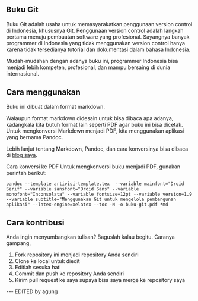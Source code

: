 Buku Git
--------

Buku Git adalah usaha untuk memasyarakatkan penggunaan version control di Indonesia, khususnya Git.
Penggunaan version control adalah langkah pertama menuju pembuatan software yang profesional.
Sayangnya banyak programmer di Indonesia yang tidak menggunakan version control hanya karena tidak tersedianya tutorial dan dokumentasi dalam bahasa Indonesia.

Mudah-mudahan dengan adanya buku ini, programmer Indonesia bisa menjadi lebih kompeten, profesional, dan mampu bersaing di dunia internasional.


Cara menggunakan
----------------

Buku ini dibuat dalam format markdown.

Walaupun format markdown didesain untuk bisa dibaca apa adanya, kadangkala kita butuh format lain seperti PDF agar buku ini bisa dicetak. Untuk mengkonversi Markdown menjadi PDF, kita menggunakan aplikasi yang bernama Pandoc.

Lebih lanjut tentang Markdown, Pandoc, dan cara konversinya bisa dibaca di [blog saya](http://software.endy.muhardin.com/aplikasi/membuat-dokumen-dengan-markdown-dan-pandoc/).

Cara konversi ke PDF
Untuk mengkonversi buku menjadi PDF, gunakan perintah berikut:

```
pandoc --template artivisi-template.tex  --variable mainfont="Droid Serif" --variable sansfont="Droid Sans" --variable monofont="Inconsolata" --variable fontsize=12pt --variable version=1.9 --variable subtitle="Menggunakan Git untuk mengelola pembangunan aplikasi" --latex-engine=xelatex --toc -N -o buku-git.pdf *md
```


Cara kontribusi
---------------
Anda ingin menyumbangkan tulisan? Baguslah kalau begitu.
Caranya gampang,

1. Fork repository ini menjadi repository Anda sendiri
2. Clone ke local untuk diedit
3. Editlah sesuka hati
4. Commit dan push ke repository Anda sendiri
5. Kirim pull request ke saya supaya bisa saya merge ke repository saya

--- EDITED by agung